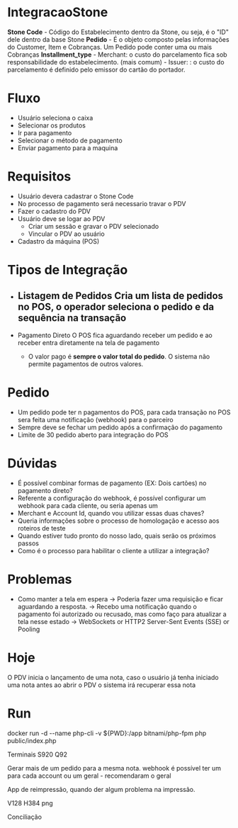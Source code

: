 # IntegracaoStone

**Stone Code** - Código do Estabelecimento dentro da Stone, ou seja, é o "ID" dele dentro da base Stone
**Pedido** - É o objeto composto pelas informações do Customer, Item e Cobranças. Um Pedido pode conter uma ou mais Cobranças
**Installment_type** 
    - Merchant: o custo do parcelamento fica sob responsabilidade do estabelecimento. (mais comum)
    - Issuer: : o custo do parcelamento é definido pelo emissor do cartão do portador.


# Fluxo
- Usuário seleciona o caixa
- Selecionar os produtos
- Ir para pagamento
- Selecionar o método de pagamento
- Enviar pagamento para a maquina

# Requisitos
- Usuário devera cadastrar o Stone Code
- No processo de pagamento será necessario travar o PDV
- Fazer o cadastro do PDV
- Usuário deve se logar ao PDV
    - Criar um sessão e gravar o PDV selecionado
    - Vincular o PDV ao usuário
- Cadastro da máquina (POS)

# Tipos de Integração
- Listagem de Pedidos
    Cria um lista de pedidos no POS, o operador seleciona o pedido e da sequência na transação
    - 

- Pagamento Direto
    O POS fica aguardando receber um pedido e ao receber entra diretamente na tela de pagamento
    - O valor pago é **sempre o valor total do pedido**. O sistema não permite pagamentos de outros valores.

# Pedido 
- Um pedido pode ter n pagamentos do POS, para cada transação no POS sera feita uma notificação (webhook) para o parceiro
- Sempre deve se fechar um pedido após a confirmação do pagamento
- Limite de 30 pedido aberto para integração do POS


# Dúvidas
- É possível combinar formas de pagamento (EX: Dois cartões) no pagamento direto?
- Referente a configuração do webhook, é possível configurar um webhook para cada cliente, ou seria apenas um
- Merchant e Account Id, quando vou utilizar essas duas chaves?
- Queria informações sobre o processo de homologação e acesso aos roteiros de teste
- Quando estiver tudo pronto do nosso lado, quais serão os próximos passos
- Como é o processo para habilitar o cliente a utilizar a integração?

# Problemas
- Como manter a tela em espera 
    -> Poderia fazer uma requisição e ficar aguardando a resposta.
    -> Recebo uma notificação quando o pagamento foi autorizado ou recusado, mas como faço para atualizar a tela nesse estado
    -> WebSockets or HTTP2 Server-Sent Events (SSE) or Pooling  
# Hoje
O PDV inicia o lançamento de uma nota, caso o usuário já tenha iniciado uma nota antes ao abrir o PDV o sistema irá recuperar essa nota

# Run 
docker run -d --name php-cli -v ${PWD}:/app bitnami/php-fpm
php public/index.php


Terminais S920 Q92

Gerar mais de um pedido para a mesma nota.
webhook é possível ter um para cada account ou um geral
    - recomendaram o geral

App de reimpressão, quando der algum problema na impressão.

V128
H384
png


Conciliação